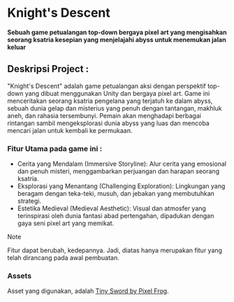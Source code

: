 # Knight's Descent
**Sebuah game petualangan top-down bergaya pixel art yang mengisahkan seorang ksatria kesepian yang menjelajahi abyss untuk menemukan jalan keluar**

## Deskripsi Project :
"Knight's Descent" adalah game petualangan aksi dengan perspektif top-down yang dibuat menggunakan Unity dan bergaya pixel art. Game ini menceritakan seorang ksatria pengelana yang terjatuh ke dalam abyss, sebuah dunia gelap dan misterius yang penuh dengan tantangan, makhluk aneh, dan rahasia tersembunyi. Pemain akan menghadapi berbagai rintangan sambil mengeksplorasi dunia abyss yang luas dan mencoba mencari jalan untuk kembali ke permukaan.

### Fitur Utama pada game ini : 
- Cerita yang Mendalam (Immersive Storyline): Alur cerita yang emosional dan penuh misteri, menggambarkan perjuangan dan harapan seorang ksatria.
- Eksplorasi yang Menantang (Challenging Exploration): Lingkungan yang beragam dengan teka-teki, musuh, dan jebakan yang membutuhkan strategi.
- Estetika Medieval (Medieval Aesthetic): Visual dan atmosfer yang terinspirasi oleh dunia fantasi abad pertengahan, dipadukan dengan gaya seni pixel art yang memikat.

> [!NOTE]
> Fitur dapat berubah, kedepannya. Jadi, diatas hanya merupakan fitur yang telah dirancang pada awal pembuatan.

### Assets
Asset yang digunakan, adalah [Tiny Sword by Pixel Frog](https://pixelfrog-assets.itch.io/tiny-swords).
